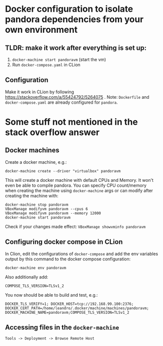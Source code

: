 # Docker configuration to isolate pandora dependencies from your own environment

## TLDR: make it work after everything is set up:

1. `docker-machine start pandoravm` (start the vm)
2. Run `docker-compose.yaml` in CLion

## Configuration

Make it work in CLion by following https://stackoverflow.com/a/55424792/5264075 . Note: `Dockerfile` and `docker-compose.yaml` are already configured for `pandora`.

# Some stuff not mentioned in the stack overflow answer

## Docker machines

Create a docker machine, e.g.:

`docker-machine create --driver "virtualbox" pandoravm`

This will create a docker machine with default CPUs and Memory. It won't even be able to compile pandora. You can specify CPU count/memory when creating the machine using `docker-machine` args or can modify after creating the machine with:
```
docker-machine stop pandoravm
VBoxManage modifyvm pandoravm --cpus 6
VBoxManage modifyvm pandoravm --memory 12000
docker-machine start pandoravm
```

Check if your changes made effect:
`VBoxManage showvminfo pandoravm`

## Configuring docker compose in CLion

In Clion, edit the configurations of `docker-compose` and add the env variables output by this command to the docker compose configuration:

`docker-machine env pandoravm`

Also additionally add:

`COMPOSE_TLS_VERSION=TLSv1_2`

You now should be able to build and test, e.g.:

`DOCKER_TLS_VERIFY=1; DOCKER_HOST=tcp://192.168.99.100:2376; DOCKER_CERT_PATH=/home/leandro/.docker/machine/machines/pandoravm; DOCKER_MACHINE_NAME=pandoravm;COMPOSE_TLS_VERSION=TLSv1_2`

## Accessing files in the `docker-machine`

`Tools -> Deployment -> Browse Remote Host`
